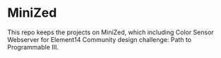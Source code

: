 # MiniZed
This repo keeps the projects on MiniZed, which including Color Sensor Webserver for Element14 Community design challenge: Path to Programmable III.
